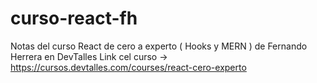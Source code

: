 # curso-react-fh

Notas del curso React de cero a experto ( Hooks y MERN ) de Fernando Herrera en DevTalles 
Link cel curso -> https://cursos.devtalles.com/courses/react-cero-experto
